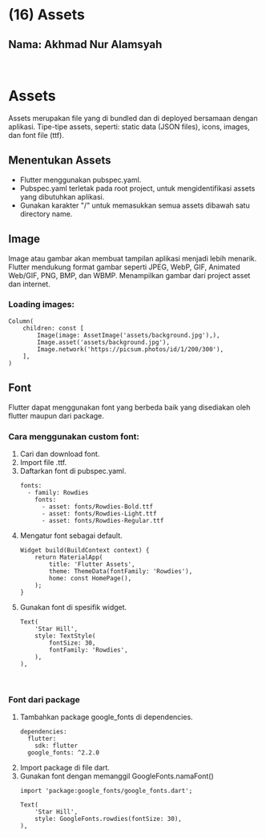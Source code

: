 # **(16) Assets**

## Nama: Akhmad Nur Alamsyah
&nbsp;

# Assets
Assets merupakan file yang di bundled dan di deployed bersamaan dengan aplikasi. Tipe-tipe assets, seperti: static data (JSON files), icons, images, dan font file (ttf). 

## Menentukan Assets
* Flutter menggunakan pubspec.yaml.
* Pubspec.yaml terletak pada root project, untuk mengidentifikasi assets yang dibutuhkan aplikasi.
* Gunakan karakter "/" untuk memasukkan semua assets dibawah satu directory name. 

## Image
Image atau gambar akan membuat tampilan aplikasi menjadi lebih menarik. Flutter mendukung format gambar seperti JPEG, WebP, GIF, Animated Web/GIF, PNG, BMP, dan WBMP. Menampilkan gambar dari project asset dan internet.
### Loading images:
```
Column(
    children: const [
        Image(image: AssetImage('assets/background.jpg'),),
        Image.asset('assets/background.jpg'),
        Image.network('https://picsum.photos/id/1/200/300'),
    ],
)
```

## Font
Flutter dapat menggunakan font yang berbeda baik yang disediakan oleh flutter maupun dari package.
### Cara menggunakan custom font:
1. Cari dan download font.
2. Import file .ttf.
3. Daftarkan font di pubspec.yaml.
    ```
    fonts:
      - family: Rowdies
        fonts:
          - asset: fonts/Rowdies-Bold.ttf
          - asset: fonts/Rowdies-Light.ttf
          - asset: fonts/Rowdies-Regular.ttf
    ```
4. Mengatur font sebagai default.
    ```
    Widget build(BuildContext context) {
        return MaterialApp(
            title: 'Flutter Assets',
            theme: ThemeData(fontFamily: 'Rowdies'),
            home: const HomePage(),
        );
    }
    ```
5. Gunakan font di spesifik widget.
    ```
    Text(
        'Star Hill',
        style: TextStyle(
            fontSize: 30,
            fontFamily: 'Rowdies',
        ),
    ),
    ```
&nbsp;
### Font dari package
1. Tambahkan package google_fonts di dependencies.
    ```
    dependencies:
      flutter:
        sdk: flutter
      google_fonts: ^2.2.0
    ```
2. Import package di file dart.
3. Gunakan font dengan memanggil GoogleFonts.namaFont()
    ```
    import 'package:google_fonts/google_fonts.dart';

    Text(
        'Star Hill',
        style: GoogleFonts.rowdies(fontSize: 30),
    ),
    ```